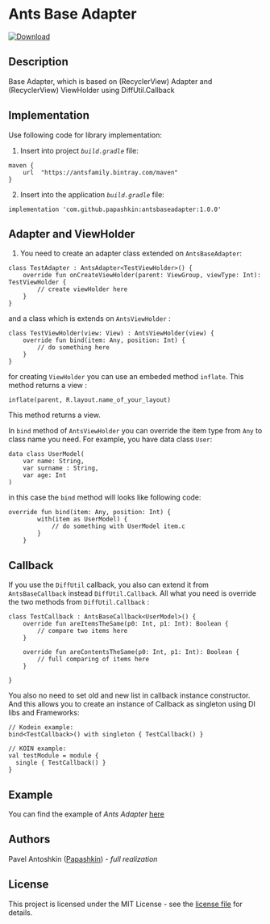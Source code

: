 # Ants Base Adapter
[ ![Download](https://api.bintray.com/packages/antsfamily/maven/AntsBaseAdapter/images/download.svg?version=1.0.0) ](https://bintray.com/antsfamily/maven/AntsBaseAdapter/1.0.0/link)

## Description

Base Adapter, which is based on (RecyclerView) Adapter and (RecyclerView) ViewHolder using DiffUtil.Callback

## Implementation

Use following code for library implementation:

1. Insert into project *`build.gradle`* file:
```
maven {
    url  "https://antsfamily.bintray.com/maven"
}
```

2. Insert into the application *`build.gradle`* file:
```
implementation 'com.github.papashkin:antsbaseadapter:1.0.0'
```

## Adapter and ViewHolder

1. You need to create an adapter class extended on `AntsBaseAdapter`:

```
class TestAdapter : AntsAdapter<TestViewHolder>() {
    override fun onCreateViewHolder(parent: ViewGroup, viewType: Int): TestViewHolder {
        // create viewHolder here
    }
}
```
and a class which is extends on `AntsViewHolder` :
```
class TestViewHolder(view: View) : AntsViewHolder(view) {
    override fun bind(item: Any, position: Int) {
        // do something here
    }
}
```

for creating `ViewHolder` you can use an embeded method `inflate`. This method returns a view :
```
inflate(parent, R.layout.name_of_your_layout)
```
This method returns a view.


In `bind` method of `AntsViewHolder` you can override the item type from `Any` to class name you need.
For example, you have data class `User`:
```
data class UserModel(
    var name: String,
    var surname : String,
    var age: Int
)
```

in this case the `bind` method will looks like following code:
```
override fun bind(item: Any, position: Int) {
        with(item as UserModel) {
            // do something with UserModel item.c
        }
    }
```

## Callback

If you use the `DiffUtil` callback, you also can extend it from `AntsBaseCallback` instead `DiffUtil.Callback`.
All what you need is override the two methods from `DiffUtil.Callback` :
```
class TestCallback : AntsBaseCallback<UserModel>() {
    override fun areItemsTheSame(p0: Int, p1: Int): Boolean {
        // compare two items here
    }

    override fun areContentsTheSame(p0: Int, p1: Int): Boolean {
        // full comparing of items here 
    }

}
```
You also no need to set old and new list in callback instance constructor.
And this allows you to create an instance of Callback as singleton using DI libs and Frameworks:

```
// Kodein example:
bind<TestCallback>() with singleton { TestCallback() }

// KOIN example:
val testModule = module { 
  single { TestCallback() } 
}
```
## Example
You can find the example of *Ants Adapter* [here](sample)


## Authors
Pavel Antoshkin ([Papashkin](https://github.com/Papashkin)) - *full realization*


## License
This project is licensed under the MIT License - see the [license file](LICENSE.md) for details.

